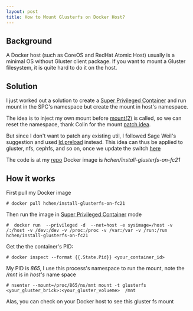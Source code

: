 ```yaml
---
layout: post
title: How to Mount Glusterfs on Docker Host?
---
```

## Background
A Docker host (such as CoreOS and RedHat Atomic Host) usually is a minimal OS without Gluster client package. If you want to mount a Gluster filesystem, it is quite hard to do it on the host.


## Solution
I just worked out a solution to create a [Super Privileged Container](http://developerblog.redhat.com/2014/11/06/introducing-a-super-privileged-container-concept/) and run mount in the SPC's namespace but create the mount in host's namespace.

The idea is to inject my own mount before [mount(2)](http://linux.die.net/man/2/mount) is called, so we can reset the namespace, thank Colin for the mount [patch idea](https://lists.projectatomic.io/projectatomic-archives/atomic-devel/2015-February/msg00064.html).

But since I don't want to patch any existing util, I followed Sage Weil's suggestion and used [ld.preload](http://man7.org/linux/man-pages/man8/ld.so.8.html) instead. This idea can thus be applied to gluster, nfs, cephfs, and so on, once we update the switch [here](https://github.com/rootfs/install-glusterfs-on-fc21/blob/master/mymount.c#L46)

The code is at my [repo](https://github.com/rootfs/install-glusterfs-on-fc21)
Docker image is *hchen/install-glusterfs-on-fc21*


## How it works

First pull my Docker image


    # docker pull hchen/install-glusterfs-on-fc21
    
Then run the image in [Super Privileged Container](http://developerblog.redhat.com/2014/11/06/introducing-a-super-privileged-container-concept/) mode

    #  docker run  --privileged -d  --net=host -e sysimage=/host -v /:/host -v /dev:/dev -v /proc:/proc -v /var:/var -v /run:/run hchen/install-glusterfs-on-fc21
    
   
Get the the container's PID:

    # docker inspect --format {{.State.Pid}} <your_container_id>
    
My PID is *865*, I use this process's namespace to run the mount, note  the  */mnt* is in *host's* name space

    # nsenter --mount=/proc/865/ns/mnt mount -t glusterfs <your_gluster_brick>:<your_gluster_volueme>  /mnt
    
Alas, you can check on your Docker host  to see this gluster fs mount 
